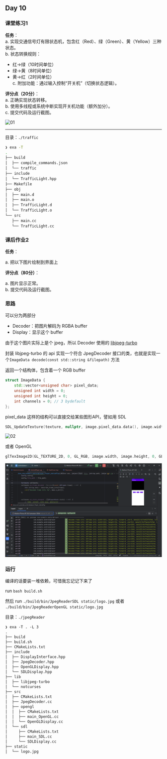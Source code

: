 ## Day 10

### 课堂练习1

**任务**：  
a. 实现交通信号灯有限状态机，包含红（Red）、绿（Green）、黄（Yellow）三种状态。  
b. 状态转换规则：  
   - 红→绿（10时间单位）  
   - 绿→黄（8时间单位）  
   - 黄→红（2时间单位）  
c. 附加功能：通过输入控制“开关机”（切换状态逻辑）。  

**评分点（20分）**：  
a. 正确实现状态转移。  
b. 使用多线程或系统中断实现开关机功能（额外加分）。  
c. 提交代码及运行截图。  

![01](assets/1.png)

___

目录：`./traffic`

```bash
❯ exa -T
.
├── build
│  ├── compile_commands.json
│  └── traffic
├── include
│  └── TrafficLight.hpp
├── Makefile
├── obj
│  ├── main.d
│  ├── main.o
│  ├── TrafficLight.d
│  └── TrafficLight.o
└── src
   ├── main.cc
   └── TrafficLight.cc
```

### 课后作业2

**任务**：  

a. 把以下图片绘制到界面上  

**评分点（80分）**：  

a. 图片显示正常。  
b. 提交代码及运行截图。

### 思路

可以分为两部分

- Decoder：把图片解码为 RGBA buffer
- Display：显示这个 buffer

由于这个图片实际上是个 jpeg，所以 Decoder 使用的 [libjpeg-turbo](https://github.com/libjpeg-turbo/libjpeg-turbo)

封装 libjpeg-turbo 的 api 实现一个符合 JpegDecoder 接口的类，也就是实现一个`ImageData decode(const std::string &filepath)` 方法

返回一个结构体，包含着一个 RGB buffer

```cpp
struct ImageData {
    std::vector<unsigned char> pixel_data;
    unsigned int width = 0;
    unsigned int height = 0;
    int channels = 0; // 3 bydefault
};
```

pixel_data 这样的结构可以直接交给某些图形API，譬如用 SDL

``` cpp
SDL_UpdateTexture(texture, nullptr, image.pixel_data.data(), image.width * image.channels);
```

![02](assets/0202.png)

或者 OpenGL

```cpp
glTexImage2D(GL_TEXTURE_2D, 0, GL_RGB, image.width, image.height, 0, GL_RGB, GL_UNSIGNED_BYTE, image.pixel_data.data());
 ```

![02](assets/image.png)

### 运行

编译的话要装一堆依赖，可惜我忘记记下来了

run `bash build.sh`

然后 run `./build/bin/JpegReaderSDL static/logo.jpg` 或者 `./build/bin/JpegReaderOpenGL static/logo.jpg`

目录：`./jpegReader`


```
❯ exa -T . -L 3
.
├── build
├── build.sh
├── CMakeLists.txt
├── include
│  ├── DisplayInterface.hpp
│  ├── JpegDecoder.hpp
│  ├── OpenGLDisplay.hpp
│  └── SDLDisplay.hpp
├── lib
│  ├── libjpeg-turbo
│  └── notcurses
├── src
│  ├── CMakeLists.txt
│  ├── JpegDecoder.cc
│  ├── opengl
│  │  ├── CMakeLists.txt
│  │  ├── main_OpenGL.cc
│  │  └── OpenGLDisplay.cc
│  └── sdl
│     ├── CMakeLists.txt
│     ├── main_SDL.cc
│     └── SDLDisplay.cc
├── static
│  └── logo.jpg
```
